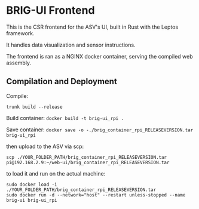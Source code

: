 # BRIG-UI Frontend

This is the CSR frontend for the ASV's UI, built in Rust with the Leptos framework.

It handles data visualization and sensor instructions.

The frontend is ran as a NGINX docker container, serving the compiled web assembly.

## Compilation and Deployment

Compile:

`trunk build --release`

Build container:
`docker build -t brig-ui_rpi .`

Save container:
`docker save -o -./brig_container_rpi_RELEASEVERSION.tar brig-ui_rpi`

then upload to the ASV via scp:

`scp ./YOUR_FOLDER_PATH/brig_container_rpi_RELEASEVERSION.tar pi@192.168.2.9:~/web-ui/brig_container_rpi_RELEASEVERSION.tar`

to load it and run on the actual machine:

```
sudo docker load -i ./YOUR_FOLDER_PATH/brig_container_rpi_RELEASEVERSION.tar
sudo docker run -d --network="host" --restart unless-stopped --name brig-ui brig-ui_rpi
```
